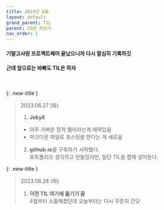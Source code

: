 ```yaml
---
title: 2023년 6월
layout: default
grand_parent: TIL
parent: 23년 하반기
nav_order: 1
---
```


#### 기말고사랑 프로젝트페어 끝났으니까 다시 열심히 기록하깃
#### 근데 앞으로는 바빠도 TIL은 하자
<br>

{: .new-title }
> 2023.06.27 (화)
> 
> 1. **Jekyll**<br>
> - 아주 가벼운 정적 웹이라는게 매력있음
> - 마크다운 파일로 포스팅을 한다는 게 새로움
> 
> 2. **github.io**를 구축하기 시작했다.<br>
> 포트폴리오 생각하고 만들었지만, 일단 TIL을 함께 넣어둔다.

{: .new-title }
> 2023.06.28 (화)
> 
> 1. **이전 TIL 여기에 옮기기 끝**<br>
> 4월부터 소홀해졌던데 오늘부터는 다시 꾸준히 간닷
> 
